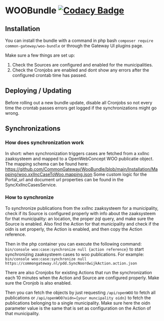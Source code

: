 # WOOBundle [![Codacy Badge](https://app.codacy.com/project/badge/Grade/980ea2efc85a427ea909518f29506ff6)](https://app.codacy.com/gh/CommonGateway/WOOBundle/dashboard?utm_source=gh&)

## Installation

You can install the bundle with a command in php bash `composer require common-gateway/woo-bundle` or through the Gateway UI plugins page.

Make sure a few things are set up:
1. Check the Sources are configured and enabled for the municipalities.
2. Check the Cronjobs are enabled and dont show any errors after the configured crontab time has passed.

## Deploying / Updating

Before rolling out a new bundle update, disable all Cronjobs so not every time the crontab passes errors get logged if the synchronizations might go wrong.

## Synchronizations

### How does synchronization work

In short: when synchronization triggers cases are fetched from a xxllnc zaaksysteem and mapped to a OpenWebConcept WOO publicatie object.
The mapping schema can be found here: https://github.com/CommonGateway/WooBundle/blob/main/Installation/Mapping/woo.xxllncCaseToWoo.mapping.json
Some custom logic for the Portal\_url and document url properties can be found in the SyncXxllncCasesService.

### How to synchronize

To synchronize publications from the xxllnc zaaksysteem for a municipality, check if its Source is configured properly with info about the zaaksysteem for that municipality: an location, the proper zql query, and make sure the Source is enabled.
Also find the Action for that municipality and check if the oidn is set properly, the Action is enabled, and then copy the Action reference.

Then in the php container you can execute the following command:
`bin/console woo:case:synchronize null {action reference}`
to start synchronizing zaaksysteem cases to woo publications.
For example:
`bin/console woo:case:synchronize null https://commongateway.nl/pdd.SyncNoordwijkAction.action.json`

There are also Cronjobs for existing Actions that run the synchronization each 10 minutes when the Action and Source are configured properly. Make sure the Cronjob is also enabled.

Then you can fetch the objects by just requesting `/api/openWOO` to fetch all publications or `/api/openWOO?oidn={your muncipality oidn}` to fetch the publications belonging to a single municipality.
Make sure here the oidn parameter value is the same that is set as configuration on the Action of that municipality.

